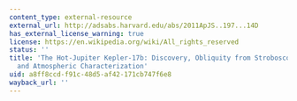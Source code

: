 ```yaml
---
content_type: external-resource
external_url: http://adsabs.harvard.edu/abs/2011ApJS..197...14D
has_external_license_warning: true
license: https://en.wikipedia.org/wiki/All_rights_reserved
status: ''
title: 'The Hot-Jupiter Kepler-17b: Discovery, Obliquity from Stroboscopic Starspots,
  and Atmospheric Characterization'
uid: a8ff8ccd-f91c-48d5-af42-171cb747f6e8
wayback_url: ''
---
```

